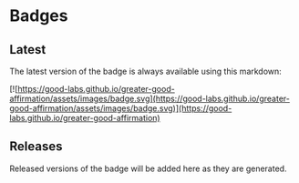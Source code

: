 # Badges

## Latest

The latest version of the badge is always available using this markdown:

[![https://good-labs.github.io/greater-good-affirmation/assets/images/badge.svg](https://good-labs.github.io/greater-good-affirmation/assets/images/badge.svg)](https://good-labs.github.io/greater-good-affirmation)

## Releases

Released versions of the badge will be added here as they are generated.
